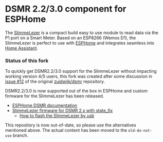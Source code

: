 # DSMR 2.2/3.0 component for ESPHome

The [SlimmeLezer](https://www.zuidwijk.com/product/slimmelezer/) is a compact build easy to use module to read data via
the P1 port on a Smart Meter. Based on an ESP8266 (Wemos D1), the SlimmeLezer is perfect to use with
[ESPHome](https://esphome.io) and integrates seamless into [Home Assistant](https://www.home-assistant.io).

### Status of this fork

To quickly get DSMR2.2/3.0 support for the SlimmeLezer without impacting working version 4/5 users, this fork was
created after some discussion in [issue #12](https://github.com/zuidwijk/dsmr/issues/12) of the original 
[zuidwijk/dsmr](https://github.com/zuidwijk/dsmr) repository.

DSMR2.2/3.0 is now supported out of the box in ESPHome and custom firmware for the SlimmeLezer has been released.

 - [ESPHome DSMR documentation](https://esphome.io/components/sensor/dsmr.html#older-dsmr-meters-support)
 - [SlimmeLezer firmware for DSMR 2.x with state_fix](https://www.zuidwijk.com/download/slimmelezer-firmware-for-dsmr-2-x/)
   - [How to flash the SlimmeLezer by usb](https://www.zuidwijk.com/how-to-flash-the-slimmelezer-by-usb/)

This repository is now out-of-date, so please use the alternatives mentioned above. The actual content has been moved
to the `old-do-not-use` branch.

